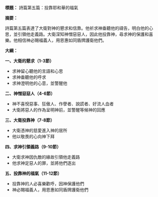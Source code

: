 **標題：** 詩篇第五篇：投靠耶和華的福氣

**摘要：**

詩篇第五篇表達了大衛對神的懇求和信靠。他祈求神垂聽他的禱告，明白他的心思，並引領他走義路。大衛深知神憎惡惡人，因此他投靠神，尋求神的保護和喜樂。他相信神必賜福義人，用恩惠如同盾牌護衛他們。

**大綱：**

**一、大衛的懇求（1-3節）**
* 求神留心聽他的言語和心思
* 求神垂聽他的呼求
* 求神澄明他的心意，並警醒他

**二、神憎惡惡人（4-6節）**
* 神不喜悅惡事、狂傲人、作孽者、說謊者、好流人血者
* 大衛將惡人的作為呈明神前，並警醒等候神的回應

**三、大衛投靠神（7-8節）**
* 大衛憑神的慈愛進入神的居所
* 他以敬畏的心向神下拜

**四、求神引領義路（9-10節）**
* 大衛求神因仇敵的緣故引領他走義路
* 他求神定惡人的罪，並將他們逐出

**五、投靠神的福氣（11-12節）**
* 投靠神的人必喜樂歡呼，因神保護他們
* 神必賜福義人，用恩惠如同盾牌護衛他們